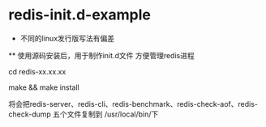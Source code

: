 # redis-init.d-example

* 不同的linux发行版写法有偏差


** 使用源码安装后，用于制作init.d文件 方便管理redis进程


cd redis-xx.xx.xx

make && make install

将会把redis-server、redis-cli、redis-benchmark、redis-check-aof、redis-check-dump 五个文件复制到 /usr/local/bin/下
